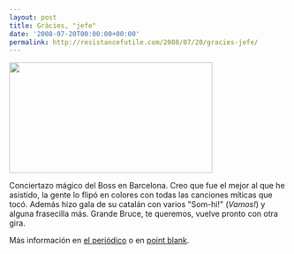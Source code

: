 ```yaml
---
layout: post
title: Gràcies, "jefe"
date: '2008-07-20T00:00:00+00:00'
permalink: http://resistancefutile.com/2008/07/20/gracies-jefe/
---
```

<img src="http://resistancefutile.com/wp-content/foto_300208_cas.jpg" alt="" title="Bruce " width="368" height="200" class="centro_borde" />

Conciertazo mágico del Boss en Barcelona. Creo que fue el mejor al que he asistido, la gente lo flipó en colores con todas las canciones míticas que tocó. Además hizo gala de su catalán con varios "Som-hi!" (<em>Vamos!</em>) y alguna frasecilla más. Grande Bruce, te queremos, vuelve pronto con otra gira.

Más información en <a href="http://www.elperiodico.com/default.asp?idpublicacio_PK=46&idioma=CAS&idnoticia_PK=528473&idseccio_PK=1026">el periódico</a> o en <a href="http://www.pointblankmag.com/conciertos/2008/07/19072008-camp-nou-barcelona.html">point blank</a>.
